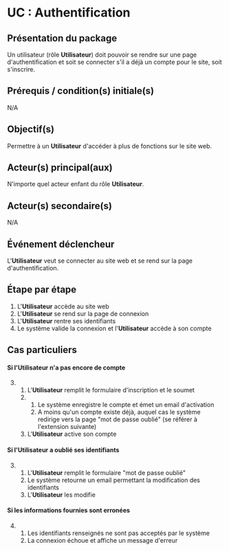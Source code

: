 # UC : Authentification

## Présentation du package

Un utilisateur (rôle **Utilisateur**) doit pouvoir se rendre sur une page d'authentification et soit se connecter s'il a déjà un compte pour le site, soit s'inscrire.

## Prérequis / condition(s) initiale(s)

N/A

## Objectif(s)

Permettre à un **Utilisateur** d'accéder à plus de fonctions sur le site web.

## Acteur(s) principal(aux)

N'importe quel acteur enfant du rôle **Utilisateur**.

## Acteur(s) secondaire(s)

N/A

## Événement déclencheur

L'**Utilisateur** veut se connecter au site web et se rend sur la page d'authentification.

## Étape par étape

1. L'**Utilisateur** accède au site web
2. L'**Utilisateur** se rend sur la page de connexion
3. L'**Utilisateur** rentre ses identifiants
4. Le système valide la connexion et l'**Utilisateur** accède à son compte

## Cas particuliers

#### Si l'**Utilisateur** n'a pas encore de compte
3. 1. L'**Utilisateur** remplit le formulaire d'inscription et le soumet
   2. 1. Le système enregistre le compte et émet un email d'activation
      2. A moins qu'un compte existe déjà, auquel cas le système redirige vers la page "mot de passe oublié" (se référer à l'extension suivante)
   3. L'**Utilisateur** active son compte

#### Si l'**Utilisateur** a oublié ses identifiants
3. 1. L'**Utilisateur** remplit le formulaire "mot de passe oublié"
   2. Le système retourne un email permettant la modification des identifiants
   3. L'**Utilisateur** les modifie

#### Si les informations fournies sont erronées
4. 1. Les identifiants renseignés ne sont pas acceptés par le système
   2. La connexion échoue et affiche un message d'erreur
